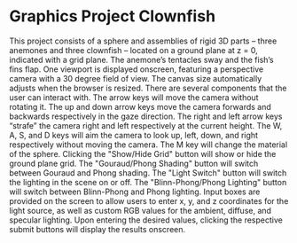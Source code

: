 # Graphics Project Clownfish
This project consists of a sphere and assemblies of rigid 3D parts – three anemones and three clownfish – located on a ground plane at z = 0, indicated with a grid plane. The anemone’s tentacles sway and the fish’s fins flap. One viewport is displayed onscreen, featuring a perspective camera with a 30 degree field of view. The canvas size automatically adjusts when the browser is resized. There are several components that the user can interact with. The arrow keys will move the camera without rotating it. The up and down arrow keys move the camera forwards and backwards respectively in the gaze direction. The right and left arrow keys “strafe” the camera right and left respectively at the current height. The W, A, S, and D keys will aim the camera to look up, left, down, and right respectively without moving the camera. The M key will change the material of the sphere. Clicking the "Show/Hide Grid" button will show or hide the ground plane grid. The "Gouraud/Phong Shading" button will switch between Gouraud and Phong shading. The "Light Switch" button will switch the lighting in the scene on or off. The "Blinn-Phong/Phong Lighting" button will switch between Blinn-Phong and Phong lighting. Input boxes are provided on the screen to allow users to enter x, y, and z coordinates for the light source, as well as custom RGB values for the ambient, diffuse, and specular lighting. Upon entering the desired values, clicking the respective submit buttons will display the results onscreen.
